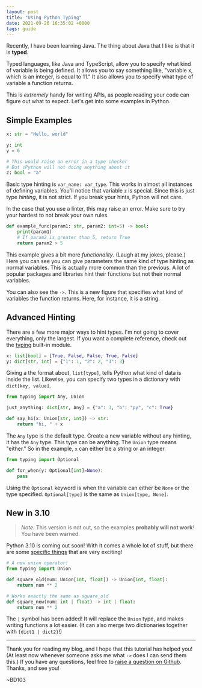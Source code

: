 ```yaml
---
layout: post
title: "Using Python Typing"
date: 2021-09-26 16:35:02 +0000
tags: guide
---
```


Recently, I have been learning Java. The thing about Java that I like is that it is **typed**.

Typed languages, like Java and TypeScript, allow you to specify what kind of variable is being defined. It allows you to say something like, "variable x, which is an integer, is equal to 11." It also allows you to specify what type of variable a function returns.

This is _extremely_ handy for writing APIs, as people reading your code can figure out what to expect. Let's get into some examples in Python.

## Simple Examples

```python
x: str = "Hello, world"

y: int
y = 6

# This would raise an error in a type checker
# But cPython will not doing anything about it
z: bool = "a" 
```

Basic type hinting is `var_name: var_type`. This works in almost all instances of defining variables. You'll notice that variable `z` is special. Since this is just type _hinting_, it is not strict. If you break your hints, Python will not care.

In the case that you use a linter, this may raise an error. Make sure to try your hardest to not break your own rules.

```python
def example_func(param1: str, param2: int=5) -> bool:
	print(param1)
	# If param2 is greater than 5, return True
	return param2 > 5
```

This example gives a bit more *functionality*. (Laugh at my jokes, please.) Here you can see you can give parameters the same kind of type hinting as normal variables. This is actually more common than the previous. A lot of popular packages and libraries hint their functions but not their normal variables.

You can also see the `->`. This is a new figure that specifies what kind of variables the function returns. Here, for instance, it is a string.

## Advanced Hinting

There are a few more major ways to hint types. I'm not going to cover everything, only the largest. If you want a complete reference, check out the [typing](https://docs.python.org/3/library/typing.html) built-in module.

```python
x: list[bool] = [True, False, False, True, False]
y: dict[str, int] = {"1": 1, "2": 2, "3": 3}
```

Giving a the format about, `list[type]`, tells Python what kind of data is inside the list. Likewise, you can specify two types in a dictionary with `dict[key, value]`.

```python
from typing import Any, Union

just_anything: dict[str, Any] = {"a": 3, "b": "py", "c": True}

def say_hi(x: Union[str, int]) -> str:
	return "hi, " + x
```

The `Any` type is the default type. Create a new variable without any hinting, it has the `Any` type. This type can be anything. The `Union` type means "either." So in the example, `x` can either be a string or an integer.

```python
from typing import Optional

def for_when(y: Optional[int]=None):
	pass
```

Using the `Optional` keyword is when the variable can either be `None` or the type specified. `Optional[type]` is the same as `Union[type, None]`.

## New in 3.10

> _Note:_ This version is not out, so the examples **probably will not work**! You have been warned.

Python 3.10 is coming out soon! With it comes a whole lot of stuff, but there are some [specific things](https://docs.python.org/3.10/whatsnew/3.10.html#new-features-related-to-type-hints) that are very exciting!

```python
# A new union operator!
from typing import Union

def square_old(num: Union[int, float]) -> Union[int, float]:
	return num ** 2

# Works exactly the same as square_old
def square_new(num: int | float) -> int | float:
	return num ** 2
```

The `|` symbol has been added! It will replace the `Union` type, and makes writing functions a lot easier. (It can also merge two dictionaries together with `{dict1 | dict2}`!)

-----

Thank you for reading my blog, and I hope that this tutorial has helped you! (At least now whenever someone asks me what `->` does I can send them this.) If you have any questions, feel free to [raise a question on Github](https://github.com/BD103/bd103.github.io/issues). Thanks, and see you!

~BD103
